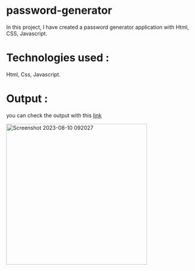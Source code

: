 # password-generator

In this project, I have created a password generator application with Html, CSS, Javascript.

# Technologies used :

Html, Css, Javascript.

# Output :

you can check the output with this [link](https://rahul-dade.github.io/password-generator/)

<img width="375" alt="Screenshot 2023-08-10 092027" src="https://github.com/Rahul-Dade/password-generator/assets/91328026/8153de4a-567c-4a3c-b193-a13992f5b7ac">


